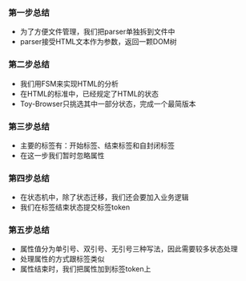 ### 第一步总结
* 为了方便文件管理，我们把parser单独拆到文件中
* parser接受HTML文本作为参数，返回一颗DOM树

### 第二步总结
* 我们用FSM来实现HTML的分析
* 在HTML的标准中，已经规定了HTML的状态
* Toy-Browser只挑选其中一部分状态，完成一个最简版本

### 第三步总结
* 主要的标签有：开始标签、结束标签和自封闭标签
* 在这一步我们暂时忽略属性

### 第四步总结
* 在状态机中，除了状态迁移，我们还会要加入业务逻辑
* 我们在标签结束状态提交标签token

### 第五步总结
* 属性值分为单引号、双引号、无引号三种写法，因此需要较多状态处理
* 处理属性的方式跟标签类似
* 属性结束时，我们把属性加到标签token上